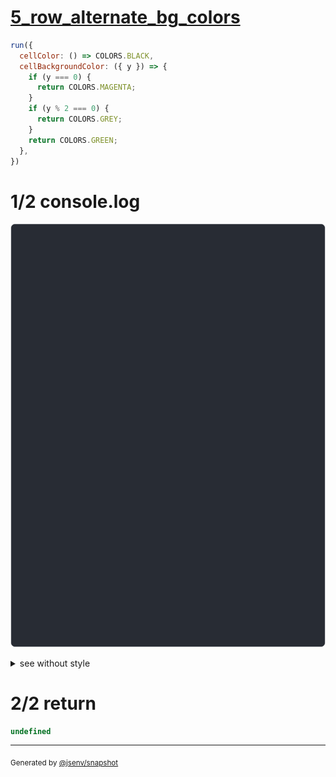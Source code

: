 # [5_row_alternate_bg_colors](../../table_head.test.mjs#L226)

```js
run({
  cellColor: () => COLORS.BLACK,
  cellBackgroundColor: ({ y }) => {
    if (y === 0) {
      return COLORS.MAGENTA;
    }
    if (y % 2 === 0) {
      return COLORS.GREY;
    }
    return COLORS.GREEN;
  },
})
```

# 1/2 console.log

![img](console.log.svg)

<details>
  <summary>see without style</summary>

```console
--- a ---
┌───────┬─────┬────────┐
│ name  │ age │ status │
├───────┼─────┼────────┤
│ dam   │ 35  │ ✅     │
│ flore │ 30  │ 🚀     │
└───────┴─────┴────────┘

--- a_rounded ---
╭───────┬─────┬────────╮
│ name  │ age │ status │
├───────┼─────┼────────┤
│ dam   │ 35  │ ✅     │
│ flore │ 30  │ 🚀     │
╰───────┴─────┴────────╯

--- a_double ---
┌───────┬─────┬────────┐
│ name  │ age │ status │
╞═══════╪═════╪════════╡
│ dam   │ 35  │ ✅     │
│ flore │ 30  │ 🚀     │
└───────┴─────┴────────┘

--- a_double_rounded ---
╭───────┬─────┬────────╮
│ name  │ age │ status │
╞═══════╪═════╪════════╡
│ dam   │ 35  │ ✅     │
│ flore │ 30  │ 🚀     │
╰───────┴─────┴────────╯

--- b ---
 name  │ age │ status 
───────┼─────┼────────
 dam   │ 35  │ ✅     
 flore │ 30  │ 🚀     

--- b_double ---
 name  │ age │ status 
═══════╪═════╪════════
 dam   │ 35  │ ✅     
 flore │ 30  │ 🚀     

```

</details>


# 2/2 return

```js
undefined
```

---

<sub>
  Generated by <a href="https://github.com/jsenv/core/tree/main/packages/independent/snapshot">@jsenv/snapshot</a>
</sub>

